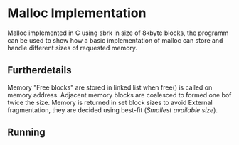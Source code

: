 # Malloc Implementation
Malloc implemented in C using sbrk in size of 8kbyte blocks, the programm can be used to show how a basic implementation of malloc can store and handle different sizes of requested memory.
## Furtherdetails
Memory "Free blocks" are stored in linked list when free() is called on memory address. Adjacent memory blocks are coalesced to formed one bof twice the size.
Memory is returned in set block sizes to avoid External fragmentation, they are decided using best-fit (*Smallest available size*).
## Running
